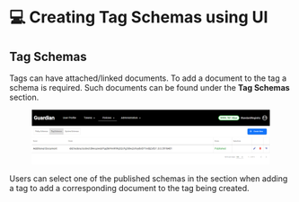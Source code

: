 # 💻 Creating Tag Schemas using UI

## Tag Schemas

Tags can have attached/linked documents. To add a document to the tag a schema is required. Such documents can be found under the **Tag Schemas** section.

<figure><img src="../../../.gitbook/assets/image (59).png" alt=""><figcaption></figcaption></figure>

Users can select one of the published schemas in the section when adding a tag to add a corresponding document to the tag being created.

